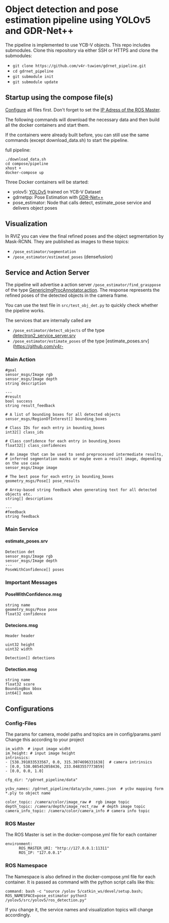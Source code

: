 # Object detection and pose estimation pipeline using YOLOv5 and GDR-Net++
The pipeline is implemented to use YCB-V objects.
This repo includes submodules.
Clone this repository via either SSH or HTTPS and clone the submodules:
- `git clone https://github.com/v4r-tuwien/gdrnet_pipeline.git`
- `cd gdrnet_pipeline`
- `git submodule init`
- `git submodule update`

## Startup using the compose file(s)
[Configure](#configurations) all files first. Don't forget to set the [IP Adress of the ROS Master](#ros-master).

The following commands will download the necessary data and then build all the docker containers and start them. 

If the containers were already built before, you can still use the same commands (except download_data.sh) to start the pipeline.

full pipeline:
```
./download_data.sh
cd compose/pipeline
xhost +
docker-compose up
```

Three Docker containers will be started:
- yolov5: [YOLOv5](https://github.com/ultralytics/yolov5) trained on YCB-V Dataset
- gdrnetpp: Pose Estimation with [GDR-Net++](https://github.com/shanice-l/gdrnpp_bop2022)
- pose_estimator: Node that calls detect, estimate_pose service and delivers object poses

## Visualization
In RVIZ you can view the final refined poses and the object segmentation by Mask-RCNN. 
They are published as images to these topics:
- ```/pose_estimator/segmentation```
- ```/pose_estimator/estimated_poses``` (densefusion)
 
## Service and Action Server
The pipeline will advertise a action server ```/pose_estimator/find_grasppose``` of the type [GenericImgProcAnnotator.action](https://github.com/v4r-tuwien/object_detector_msgs/blob/main/action/GenericImgProcAnnotator.action). The response represents the refined poses of the detected objects in the camera frame.

You can use the test file in ```src/test_obj_det.py``` to quickly check whether the pipeline works. 

The services that are internally called are 
- ```/pose_estimator/detect_objects``` of the type [detectron2_service_server.srv](https://github.com/v4r-tuwien/object_detector_msgs/blob/main/srv/detectron2_service_server.srv) 
- ```/pose_estimator/estimate_poses``` of the type [estimate_poses.srv](https://github.com/v4r-

### Main Action
```
#goal
sensor_msgs/Image rgb
sensor_msgs/Image depth
string description

---
#result
bool success
string result_feedback

# A list of bounding boxes for all detected objects
sensor_msgs/RegionOfInterest[] bounding_boxes

# Class IDs for each entry in bounding_boxes
int32[] class_ids

# Class confidence for each entry in bounding_boxes
float32[] class_confidences

# An image that can be used to send preprocessed intermediate results,
# inferred segmentation masks or maybe even a result image, depending on the use case
sensor_msgs/Image image

# The best pose for each entry in bounding_boxes
geometry_msgs/Pose[] pose_results

# Array-based string feedback when generating text for all detected objects etc.
string[] descriptions

---
#feedback
string feedback
```

### Main Service

#### estimate_poses.srv
```
Detection det
sensor_msgs/Image rgb
sensor_msgs/Image depth
---
PoseWithConfidence[] poses
```

### Important Messages
#### PoseWithConfidence.msg
```
string name
geometry_msgs/Pose pose
float32 confidence
```

#### Detecions.msg
```
Header header

uint32 height
uint32 width

Detection[] detections
```

#### Detection.msg
```
string name
float32 score
BoundingBox bbox
int64[] mask
```

## Configurations
### Config-Files
The params for camera, model paths and topics are in config/params.yaml
Change this according to your project

```
im_width  # input image widht
im_height: # input image height
intrinsics:
- [538.391033533567, 0.0, 315.3074696331638]  # camera intrinsics
- [0.0, 538.085452058436, 233.0483557773859]
- [0.0, 0.0, 1.0]  

cfg_dir: "/gdrnet_pipeline/data"

ycbv_names: /gdrnet_pipeline/data/ycbv_names.json  # ycbv mapping form *.ply to object name

color_topic: /camera/color/image_raw #  rgb image topic
depth_topic: /camera/depth/image_rect_raw  # depth image topic
camera_info_topic: /camera/color/camera_info # camera info topic
```

### ROS Master
The ROS Master is set in the docker-compose.yml file for each container 
```
environment:
      ROS_MASTER_URI: "http://127.0.0.1:11311"
      ROS_IP: "127.0.0.1"
```
### ROS Namespace
The Namespace is also defined in the docker-compose.yml file for each container. It is passed as command with the python script calls like this:
```
command: bash -c "source /yolov 5/catkin_ws/devel/setup.bash; ROS_NAMESPACE=pose_estimator python3 /yolov5/src/yolov5/ros_detection.py"
```

If you change it, the service names and visualization topics will change accordingly.

